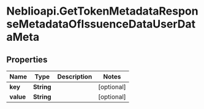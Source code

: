 # Neblioapi.GetTokenMetadataResponseMetadataOfIssuenceDataUserDataMeta

## Properties
Name | Type | Description | Notes
------------ | ------------- | ------------- | -------------
**key** | **String** |  | [optional] 
**value** | **String** |  | [optional] 


